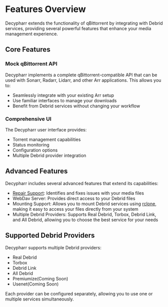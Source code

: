 # Features Overview

Decypharr extends the functionality of qBittorrent by integrating with Debrid services, providing several powerful features that enhance your media management experience.

## Core Features

### Mock qBittorrent API

Decypharr implements a complete qBittorrent-compatible API that can be used with Sonarr, Radarr, Lidarr, and other Arr applications. This allows you to:

- Seamlessly integrate with your existing Arr setup
- Use familiar interfaces to manage your downloads
- Benefit from Debrid services without changing your workflow

### Comprehensive UI

The Decypharr user interface provides:

- Torrent management capabilities
- Status monitoring
- Configuration options
- Multiple Debrid provider integration

## Advanced Features

Decypharr includes several advanced features that extend its capabilities:

- [Repair Support](repair-worker.md): Identifies and fixes issues with your media files
- WebDav Server: Provides direct access to your Debrid files
- Mounting Support: Allows you to mount Debrid services using [rclone](https://rclone.org), making it easy to access your files directly from your system
- Multiple Debrid Providers: Supports Real Debrid, Torbox, Debrid Link, and All Debrid, allowing you to choose the best service for your needs

## Supported Debrid Providers

Decypharr supports multiple Debrid providers:

- Real Debrid
- Torbox
- Debrid Link
- All Debrid
- Premiumize(Coming Soon)
- Usenet(Coming Soon)

Each provider can be configured separately, allowing you to use one or multiple services simultaneously.